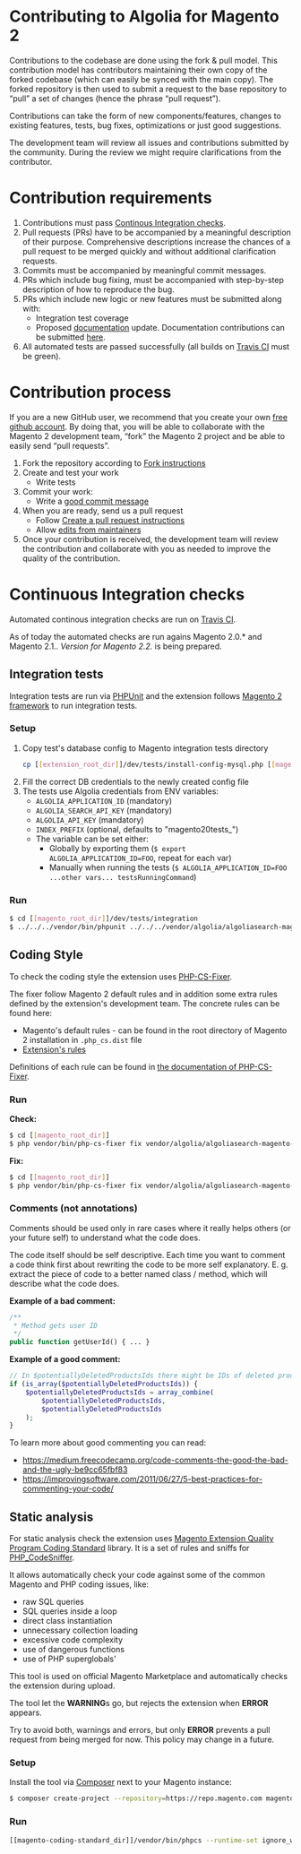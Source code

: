 # Contributing to Algolia for Magento 2

Contributions to the codebase are done using the fork & pull model.
This contribution model has contributors maintaining their own copy of the forked codebase (which can easily be synced with the main copy). The forked repository is then used to submit a request to the base repository to “pull” a set of changes (hence the phrase “pull request”).

Contributions can take the form of new components/features, changes to existing features, tests, bug fixes, optimizations or just good suggestions.

The development team will review all issues and contributions submitted by the community. During the review we might require clarifications from the contributor.


# Contribution requirements

1. Contributions must pass [Continous Integration checks](#continuous-integration-checks).
2. Pull requests (PRs) have to be accompanied by a meaningful description of their purpose. Comprehensive descriptions increase the chances of a pull request to be merged quickly and without additional clarification requests.
3. Commits must be accompanied by meaningful commit messages.
4. PRs which include bug fixing, must be accompanied with step-by-step description of how to reproduce the bug.
5. PRs which include new logic or new features must be submitted along with:
	* Integration test coverage
	* Proposed [documentation](https://community.algolia.com/magento/) update. Documentation contributions can be submitted [here](https://github.com/algolia/magento).
6. All automated tests are passed successfully (all builds on [Travis CI](https://travis-ci.org/algolia/algoliasearch-magento-2/) must be green).

# Contribution process

If you are a new GitHub user, we recommend that you create your own [free github account](https://github.com/signup/free). By doing that, you will be able to collaborate with the Magento 2 development team, “fork” the Magento 2 project and be able to easily send “pull requests”.

1. Fork the repository according to [Fork instructions](https://help.github.com/articles/fork-a-repo/)
2. Create and test your work
	* Write tests
3. Commit your work:
	* Write a [good commit message](http://tbaggery.com/2008/04/19/a-note-about-git-commit-messages.html)
3. When you are ready, send us a pull request
	* Follow [Create a pull request instructions](https://help.github.com/articles/about-pull-requests/)
	* Allow [edits from maintainers](https://blog.github.com/2016-09-07-improving-collaboration-with-forks/)
4. Once your contribution is received, the development team will review the contribution and collaborate with you as needed to improve the quality of the contribution.

# Continuous Integration checks

Automated continous integration checks are run on [Travis CI](https://travis-ci.org/algolia/algoliasearch-magento-2/).

As of today the automated checks are run agains Magento 2.0.* and Magento 2.1.*.
Version for Magento 2.2.* is being prepared.

## Integration tests

Integration tests are run via [PHPUnit](https://phpunit.de/) and the extension follows [Magento 2 framework](https://devdocs.magento.com/guides/v2.2/test/integration/integration_test_execution.html) to run integration tests. 

### Setup

1. Copy test's database config to Magento integration tests directory
	```bash
	cp [[extension_root_dir]]/dev/tests/install-config-mysql.php [[magento_root_dir]]/dev/tests/integration/etc/install-config-mysql.php
	```
2. Fill the correct DB credentials to the newly created config file
3. The tests use Algolia credentials from ENV variables: 
	* `ALGOLIA_APPLICATION_ID` (mandatory)
	* `ALGOLIA_SEARCH_API_KEY` (mandatory)
	* `ALGOLIA_API_KEY` (mandatory)
	* `INDEX_PREFIX` (optional, defaults to "magento20tests_")
	* The variable can be set either:
		* Globally by exporting them (`$ export ALGOLIA_APPLICATION_ID=FOO`, repeat for each var)
		* Manually when running the tests (`$ ALGOLIA_APPLICATION_ID=FOO ...other vars... testsRunningCommand`)

### Run

```bash
$ cd [[magento_root_dir]]/dev/tests/integration
$ ../../../vendor/bin/phpunit ../../../vendor/algolia/algoliasearch-magento-2/Test
```

## Coding Style

To check the coding style the extension uses [PHP-CS-Fixer](https://github.com/FriendsOfPHP/PHP-CS-Fixer).

The fixer follow Magento 2 default rules and in addition some extra rules defined by the extension's development team. The concrete rules can be found here:
- Magento's default rules - can be found in the root directory of Magento 2 installation in `.php_cs.dist` file
- [Extension's rules](https://github.com/algolia/algoliasearch-magento-2/blob/master/.php_cs)

Definitions of each rule can be found in [the documentation of PHP-CS-Fixer](https://github.com/FriendsOfPHP/PHP-CS-Fixer#usage). 

### Run

**Check:**
```bash
$ cd [[magento_root_dir]]
$ php vendor/bin/php-cs-fixer fix vendor/algolia/algoliasearch-magento-2 --config=vendor/algolia/algoliasearch-magento-2/.php_cs -v --using-cache=no --allow-risky=yes --dry-run
```

**Fix:**
```bash
$ cd [[magento_root_dir]]
$ php vendor/bin/php-cs-fixer fix vendor/algolia/algoliasearch-magento-2 --config=vendor/algolia/algoliasearch-magento-2/.php_cs -v --using-cache=no --allow-risky=yes
```

### Comments (not annotations)

Comments should be used only in rare cases where it really helps others (or your future self) to understand what the code does.

The code itself should be self descriptive. Each time you want to comment a code think first about rewriting the code to be more self explanatory. 
E. g. extract the piece of code to a better named class / method, which will describe what the code does.

**Example of a bad comment:**

```php
/**
 * Method gets user ID
 */
public function getUserId() { ... }
```

**Example of a good comment:**
```php
// In $potentiallyDeletedProductsIds there might be IDs of deleted products which will not be in a collection
if (is_array($potentiallyDeletedProductsIds)) {
    $potentiallyDeletedProductsIds = array_combine(
        $potentiallyDeletedProductsIds,
        $potentiallyDeletedProductsIds
    );
}
```

To learn more about good commenting you can read:
- https://medium.freecodecamp.org/code-comments-the-good-the-bad-and-the-ugly-be9cc65fbf83
- https://improvingsoftware.com/2011/06/27/5-best-practices-for-commenting-your-code/

## Static analysis

For static analysis check the extension uses [Magento Extension Quality Program Coding Standard](https://github.com/magento/marketplace-eqp/) library.
It is a set of rules and sniffs for [PHP_CodeSniffer](https://github.com/squizlabs/PHP_CodeSniffer).

It allows automatically check your code against some of the common Magento and PHP coding issues, like:
- raw SQL queries
- SQL queries inside a loop
- direct class instantiation
- unnecessary collection loading
- excessive code complexity
- use of dangerous functions
- use of PHP superglobals'

This tool is used on official Magento Marketplace and automatically checks the extension during upload.

The tool let the **WARNING**s go, but rejects the extension when **ERROR** appears.

Try to avoid both, warnings and errors, but only **ERROR** prevents a pull request from being merged for now.
This policy may change in a future.

### Setup

Install the tool via [Composer](https://getcomposer.org) next to your Magento instance:
```bash
$ composer create-project --repository=https://repo.magento.com magento/marketplace-eqp magento-coding-standard
```

### Run

```bash
[[magento-coding-standard_dir]]/vendor/bin/phpcs --runtime-set ignore_warnings_on_exit true --ignore=dev,Test [[magento_root_dir]]/vendor/algolia/algoliasearch-magento-2 --standard=MEQP2 --extensions=php,phtml
```
